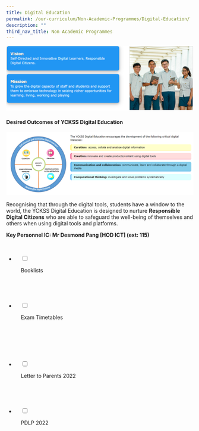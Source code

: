 ```yaml
---
title: Digital Education
permalink: /our-curriculum/Non-Academic-Programmes/Digital-Education/
description: ""
third_nav_title: Non Academic Programmes
---
```

![](/images/Our%20Curriculum/Non%20Academic%20Programmes/Digital%20Education/Digital%20Education/D1.png)

#### **Desired Outcomes of YCKSS Digital Education**

![](/images/Our%20Curriculum/Non%20Academic%20Programmes/Digital%20Education/Digital%20Education/D2.png)

Recognising that through the digital tools, students have a window to the world, the YCKSS Digital Education is designed to nurture **Responsible Digital Citizens** who are able to safeguard the well-being of themselves and others when using digital tools and platforms. 

**Key Personnel IC: Mr Desmond Pang \[HOD ICT\] (ext: 115)**

<ul class="jekyllcodex_accordion">

  <li>

    <input type="checkbox" id="accordion1">

    <label for="accordion1">Booklists</label>

    <div>

<p> </p>

    </div>

</li>
	<li>

    <input type="checkbox" id="accordion2">

    <label for="accordion2">Exam Timetables</label>

    <div>

      <p> </p>

    </div>

</li>
	
<li>

    <input type="checkbox" id="accordion3">

    <label for="accordion3">Letter to Parents 2022</label>

    <div>

<p> </p>

    </div>

</li>
	
<li>

    <input type="checkbox" id="accordion4">

    <label for="accordion4">PDLP 2022</label>

    <div>

<p> </p>

  </div>

</li>